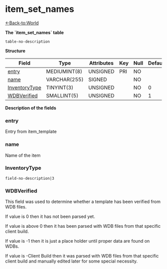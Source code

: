 # item\_set\_names

[<-Back-to:World](database-world.md)

**The \`item\_set\_names\` table**

`table-no-description`

**Structure**

| Field              | Type         | Attributes | Key | Null | Default | Extra | Comment |
|--------------------|--------------|------------|-----|------|---------|-------|---------|
| [entry][1]         | MEDIUMINT(8) | UNSIGNED   | PRI | NO   |         |       |         |
| [name][2]          | VARCHAR(255) | SIGNED     |     | NO   |         |       |         |
| [InventoryType][3] | TINYINT(3)   | UNSIGNED   |     | NO   | 0       |       |         |
| [WDBVerified][4]   | SMALLINT(5)  | UNSIGNED   |     | NO   | 1       |       |         |

[1]: #entry
[2]: #name
[3]: #inventorytype
[4]: #wdbverified

**Description of the fields**

### entry

Entry from item\_template

### name

Name of the item

### InventoryType

`field-no-description|3`

### WDBVerified

This field was used to determine whether a template has been verified from WDB files.

If value is 0 then it has not been parsed yet.

If value is above 0 then it has been parsed with WDB files from that specific client build.

If value is -1 then it is just a place holder until proper data are found on WDBs.

If value is -Client Build then it was parsed with WDB files from that specific client build and manually edited later for some special necessity.
